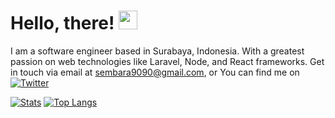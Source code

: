 <!--
**joshuanatanielnm/joshuanatanielnm** is a ✨ _special_ ✨ repository because its `README.md` (this file) appears on your GitHub profile.
<img align="center" src="https://github-readme-stats.vercel.app/api/top-langs/?username=joshuanatanielnm&hide=blade,html&theme=tokyonight" />
-->

# Hello, there! <img src="https://raw.githubusercontent.com/MartinHeinz/MartinHeinz/master/wave.gif" width="30px">

I am a software engineer based in Surabaya, Indonesia. With a greatest passion on web technologies like Laravel, Node, and React frameworks. Get in touch via email at sembara9090@gmail.com, or You can find me on [![Twitter][1.2]][1]


[![Stats](https://github-readme-stats.vercel.app/api?username=joshuanatanielnm&theme=tokyonight&show_icons=true&line_height=27)](https://github.com/joshuanatanielnm/joshuanatanielnm)
[![Top Langs](https://github-readme-stats.vercel.app/api/top-langs/?username=joshuanatanielnm&hide=blade,html&theme=tokyonight)](https://github.com/joshuanatanielnm/joshuanatanielnm)

<!-- Icons -->

[1.2]: http://i.imgur.com/wWzX9uB.png (twitter icon without padding)

<!-- Links to your social media accounts -->

[1]: https://twitter.com/joshuanatanielnm
